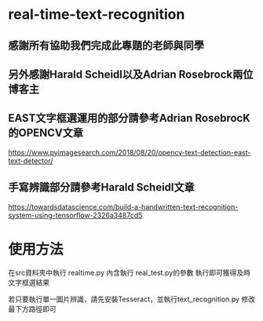 # real-time-text-recognition
## 感謝所有協助我們完成此專題的老師與同學
## 另外感謝Harald Scheidl以及Adrian Rosebrock兩位博客主
## EAST文字框選運用的部分請參考Adrian RosebrocK的OPENCV文章
https://www.pyimagesearch.com/2018/08/20/opencv-text-detection-east-text-detector/

## 手寫辨識部分請參考Harald Scheidl文章
https://towardsdatascience.com/build-a-handwritten-text-recognition-system-using-tensorflow-2326a3487cd5

# 使用方法
在src資料夾中執行 realtime.py 內含執行 real_test.py的參數
執行即可獲得及時文字框選結果

若只要執行單一圖片辨識，請先安裝Tesseract，並執行text_recognition.py 修改最下方路徑即可

